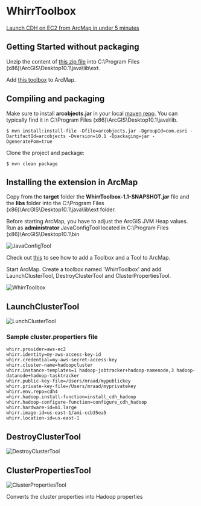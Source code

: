 WhirrToolbox
============

[Launch CDH on EC2 from ArcMap in under 5 minutes](http://thunderheadxpler.blogspot.com/2013/05/bigdata-launch-cdh-on-ec2-from-arcmap.html)

## Getting Started without packaging

Unzip the content of [this zip file](https://dl.dropboxusercontent.com/u/2193160/WhirrToolbox-1.1-SNAPSHOT.zip) into C:\Program Files (x86)\ArcGIS\Desktop10.1\java\lib\ext.

Add [this toolbox](https://dl.dropboxusercontent.com/u/2193160/whirrtoolbox.tbx) to ArcMap.

## Compiling and packaging

Make sure to install **arcobjects.jar** in your local [maven repo](http://maven.apache.org/guides/introduction/introduction-to-repositories.html). You can typically find it in C:\Program Files (x86)\ArcGIS\Desktop10.1\java\lib.

    $ mvn install:install-file -Dfile=arcobjects.jar -DgroupId=com.esri -DartifactId=arcobjects -Dversion=10.1 -Dpackaging=jar -DgeneratePom=true

Clone the project and package:

    $ mvn clean package

## Installing the extension in ArcMap
Copy from the **target** folder the **WhirrToolbox-1.1-SNAPSHOT.jar** file and the **libs** folder into the C:\Program Files (x86)\ArcGIS\Desktop10.1\java\lib\ext folder.

Before starting ArcMap, you have to adjust the ArcGIS JVM Heap values. Run as **administrator** JavaConfigTool located in C:\Program Files (x86)\ArcGIS\Desktop10.1\bin

![JavaConfigTool](https://dl.dropboxusercontent.com/u/2193160/JavaConfigTool.png)

Check out [this](http://help.arcgis.com/en/arcgisdesktop/10.0/help/index.html#/A_quick_tour_of_managing_tools_and_toolboxes/003q00000001000000/) to see how to add a Toolbox and a Tool to ArcMap.

Start ArcMap. Create a toolbox named 'WhirrToolbox' and add LaunchClusterTool, DestroyClusterTool and ClusterPropertiesTool.

![WhirrToolbox](https://dl.dropboxusercontent.com/u/2193160/WhirrToolbox.png "Whirr Toolbox")

## LaunchClusterTool
![LunchClusterTool](https://dl.dropboxusercontent.com/u/2193160/LaunchClusterTool.png)

### Sample cluster.propertiers file
    whirr.provider=aws-ec2
    whirr.identity=my-aws-access-key-id
    whirr.credential=my-aws-secret-access-key
    whirr.cluster-name=hadoopcluster
    whirr.instance-templates=1 hadoop-jobtracker+hadoop-namenode,3 hadoop-datanode+hadoop-tasktracker
    whirr.public-key-file=/Users/mraad/mypublickey
    whirr.private-key-file=/Users/mraad/myprivatekey
    whirr.env.repo=cdh4
    whirr.hadoop.install-function=install_cdh_hadoop
    whirr.hadoop-configure-function=configure_cdh_hadoop
    whirr.hardware-id=m1.large
    whirr.image-id=us-east-1/ami-ccb35ea5
    whirr.location-id=us-east-1

## DestroyClusterTool
![DestroyClusterTool](https://dl.dropboxusercontent.com/u/2193160/DestroyClusterTool.png)

## ClusterPropertiesTool
![ClusterPropertiesTool](https://dl.dropboxusercontent.com/u/2193160/ClusterPropertiesTool.png)

Converts the cluster properties into Hadoop properties
